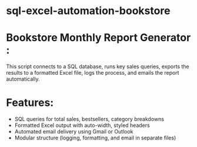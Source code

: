 # sql-excel-automation-bookstore
# Bookstore Monthly Report Generator :

This script connects to a SQL database, runs key sales queries, exports the results to a formatted Excel file, logs the process, and emails the report automatically.

# Features:
- SQL queries for total sales, bestsellers, category breakdowns
- Formatted Excel output with auto-width, styled headers
- Automated email delivery using Gmail or Outlook
- Modular structure (logging, formatting, and email in separate files)

